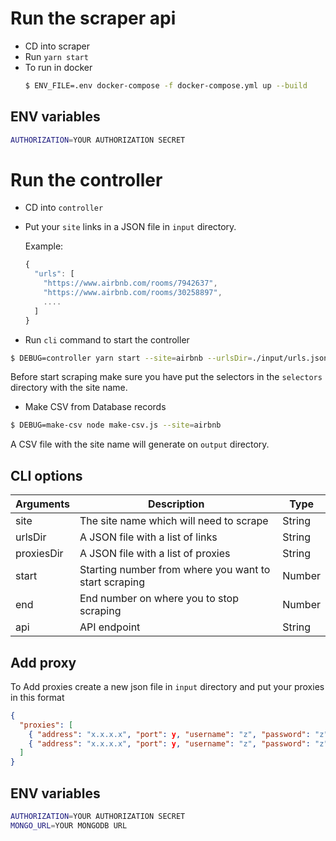# Run the scraper api

- CD into scraper
- Run `yarn start`
- To run in docker
  ```bash
  $ ENV_FILE=.env docker-compose -f docker-compose.yml up --build
  ```

## ENV variables

```bash
AUTHORIZATION=YOUR AUTHORIZATION SECRET
```

# Run the controller

- CD into `controller`
- Put your `site` links in a JSON file in `input` directory.

  Example:

  ```js
  {
    "urls": [
      "https://www.airbnb.com/rooms/7942637",
      "https://www.airbnb.com/rooms/30258897",
      ....
    ]
  }
  ```

- Run `cli` command to start the controller

```bash
$ DEBUG=controller yarn start --site=airbnb --urlsDir=./input/urls.json --proxiesDir=./input/proxies.json --start=1 --end=20 --api=http://localhost:3000/api/scraper
```

Before start scraping make sure you have put the selectors in the `selectors` directory with the site name.

- Make CSV from Database records

```bash
$ DEBUG=make-csv node make-csv.js --site=airbnb
```

A CSV file with the site name will generate on `output` directory.

## CLI options

| Arguments  | Description                                           | Type   |
| ---------- | ----------------------------------------------------- | ------ |
| site       | The site name which will need to scrape               | String |
| urlsDir    | A JSON file with a list of links                      | String |
| proxiesDir | A JSON file with a list of proxies                    | String |
| start      | Starting number from where you want to start scraping | Number |
| end        | End number on where you to stop scraping              | Number |
| api        | API endpoint                                          | String |

## Add proxy

To Add proxies create a new json file in `input` directory and put your proxies in this format

```json
{
  "proxies": [
    { "address": "x.x.x.x", "port": y, "username": "z", "password": "z" },
    { "address": "x.x.x.x", "port": y, "username": "z", "password": "z" }
  ]
}
```

## ENV variables

```bash
AUTHORIZATION=YOUR AUTHORIZATION SECRET
MONGO_URL=YOUR MONGODB URL
```
